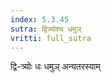 ```yaml
---
index: 5.3.45
sutra: द्वित्र्योश्च धमुञ्
vritti: full_sutra
---
```


द्वि-त्र्योः धः धमुञ् अन्यतरस्याम्
